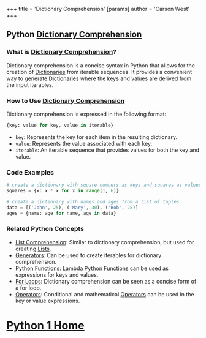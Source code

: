 +++
 title = 'Dictionary Comprehension'
[params]
	author = 'Carson West'
+++
## Python [Dictionary Comprehension](./../dictionary-comprehension/)

### What is [Dictionary Comprehension](./../dictionary-comprehension/)?
Dictionary comprehension is a concise syntax in Python that allows for the creation of [Dictionaries](./../dictionaries/) from iterable sequences. It provides a convenient way to generate [Dictionaries](./../dictionaries/) where the keys and values are derived from the input iterables.

### How to Use [Dictionary Comprehension](./../dictionary-comprehension/)
Dictionary comprehension is expressed in the following format:

```python
{key: value for key, value in iterable}
```

- `key`: Represents the key for each item in the resulting dictionary.
- `value`: Represents the value associated with each key.
- `iterable`: An iterable sequence that provides values for both the key and value.

### Code Examples
```python
# create a dictionary with square numbers as keys and squares as values
squares = {x: x * x for x in range(1, 6)}

# create a dictionary with names and ages from a list of tuples
data = [('John', 25), ('Mary', 30), ('Bob', 28)]
ages = {name: age for name, age in data}
```

### Related Python Concepts
- [List Comprehension](./../list-comprehension/): Similar to dictionary comprehension, but used for creating [Lists](./../lists/).
- [Generators](./../generators/): Can be used to create iterables for dictionary comprehension.
- [Python Functions](./../python-functions/): Lambda [Python Functions](./../python-functions/) can be used as expressions for keys and values.
- [For Loops](./../for-loops/): Dictionary comprehension can be seen as a concise form of a for loop.
- [Operators](./../operators/): Conditional and mathematical [Operators](./../operators/) can be used in the key or value expressions.
# [Python 1 Home](./../python-1-home/)